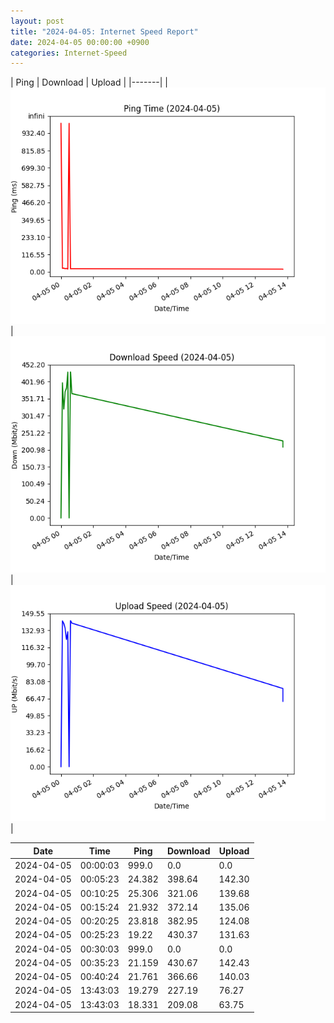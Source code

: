 ```yaml
---
layout: post
title: "2024-04-05: Internet Speed Report"
date: 2024-04-05 00:00:00 +0900
categories: Internet-Speed
---
```



| Ping | Download | Upload | 
|-------|
| ![Internet Speed Ping](/assets/2024-04-05-Internet-Speed/ping.png) | ![Internet Speed Download](/assets/2024-04-05-Internet-Speed/download.png) | ![Internet Speed Upload](/assets/2024-04-05-Internet-Speed/upload.png) |

| Date       | Time     | Ping   | Download  | Upload  |
|------------|----------|--------|-----------|---------|
| 2024-04-05 | 00:00:03 | 999.0 | 0.0 | 0.0 |
| 2024-04-05 | 00:05:23 | 24.382 | 398.64 | 142.30 |
| 2024-04-05 | 00:10:25 | 25.306 | 321.06 | 139.68 |
| 2024-04-05 | 00:15:24 | 21.932 | 372.14 | 135.06 |
| 2024-04-05 | 00:20:25 | 23.818 | 382.95 | 124.08 |
| 2024-04-05 | 00:25:23 | 19.22 | 430.37 | 131.63 |
| 2024-04-05 | 00:30:03 | 999.0 | 0.0 | 0.0 |
| 2024-04-05 | 00:35:23 | 21.159 | 430.67 | 142.43 |
| 2024-04-05 | 00:40:24 | 21.761 | 366.66 | 140.03 |
| 2024-04-05 | 13:43:03 | 19.279 | 227.19 | 76.27 |
| 2024-04-05 | 13:43:03 | 18.331 | 209.08 | 63.75 |
